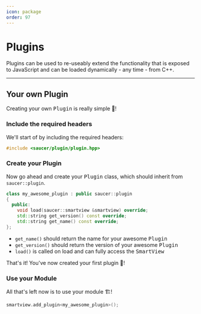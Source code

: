 ```yaml
---
icon: package 
order: 97
---
```


# Plugins

Plugins can be used to re-useably extend the functionality that is exposed to JavaScript and can be loaded dynamically - any time - from C++.

---

## Your own Plugin

Creating your own <kbd>Plugin</kbd> is really simple 🔨!


### Include the required headers

We'll start of by including the required headers:

```cpp
#include <saucer/plugin/plugin.hpp>
```

### Create your Plugin

Now go ahead and create your <kbd>Plugin</kbd> class, which should inherit from `saucer::plugin`.


```cpp my_awesome_plugin.hpp
class my_awesome_plugin : public saucer::plugin
{
  public:
    void load(saucer::smartview &smartview) override;
    std::string get_version() const override;
    std::string get_name() const override;
};
```

* `get_name()` should return the name for your awesome <kbd>Plugin</kbd>
* `get_version()` should return the version of your awesome <kbd>Plugin</kbd>
* `load()` is called on load and can fully access the <kbd>SmartView</kbd>

That's it! You've now created your first plugin 🥳!


### Use your Module

All that's left now is to use your module 🏗️!

```cpp
smartview.add_plugin<my_awesome_plugin>();
```